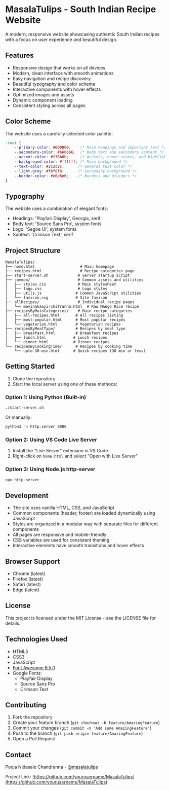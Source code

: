 # MasalaTulips - South Indian Recipe Website

A modern, responsive website showcasing authentic South Indian recipes with a focus on user experience and beautiful design.

## Features

- Responsive design that works on all devices
- Modern, clean interface with smooth animations
- Easy navigation and recipe discovery
- Beautiful typography and color scheme
- Interactive components with hover effects
- Optimized images and assets
- Dynamic component loading
- Consistent styling across all pages

## Color Scheme

The website uses a carefully selected color palette:

```css
:root {
    --primary-color: #000000;    /* Main headings and important text */
    --secondary-color: #666666;  /* Body text and secondary content */
    --accent-color: #ff6b6b;     /* Accents, hover states, and highlights */
    --background-color: #ffffff; /* Main background */
    --text-color: #2c2c2c;      /* General text color */
    --light-gray: #f8f8f8;      /* Secondary background */
    --border-color: #e6e6e6;    /* Borders and dividers */
}
```

## Typography

The website uses a combination of elegant fonts:

- Headings: 'Playfair Display', Georgia, serif
- Body text: 'Source Sans Pro', system fonts
- Logo: 'Segoe UI', system fonts
- Subtext: 'Crimson Text', serif

## Project Structure

```
MasalaTulips/
├── home.html                    # Main homepage
├── recipes.html                 # Recipe categories page
├── start-server.sh             # Server startup script
├── common/                     # Common assets and utilities
│   ├── styles.css              # Main stylesheet
│   ├── logo.css                # Logo styles
│   ├── utils.js               # Common JavaScript utilities
│   └── favicon.svg            # Site favicon
├── allRecipes/                 # Individual recipe pages
│   └── mavinakaayi-chitranna.html  # Raw Mango Rice recipe
├── recipesByMainCategories/    # Main recipe categories
│   ├── all-recipes.html       # All recipes listing
│   ├── most-popular.html      # Most popular recipes
│   └── vegetarian.html        # Vegetarian recipes
├── recipesByMealType/         # Recipes by meal type
│   ├── breakfast.html         # Breakfast recipes
│   ├── lunch.html            # Lunch recipes
│   └── dinner.html           # Dinner recipes
└── recipesByCookingTime/      # Recipes by cooking time
    └── upto-30-min.html      # Quick recipes (30 min or less)
```

## Getting Started

1. Clone the repository
2. Start the local server using one of these methods:

### Option 1: Using Python (Built-in)
```bash
./start-server.sh
```
Or manually:
```bash
python3 -m http.server 8000
```

### Option 2: Using VS Code Live Server
1. Install the "Live Server" extension in VS Code
2. Right-click on `home.html` and select "Open with Live Server"

### Option 3: Using Node.js http-server
```bash
npx http-server
```

## Development

- The site uses vanilla HTML, CSS, and JavaScript
- Common components (header, footer) are loaded dynamically using JavaScript
- Styles are organized in a modular way with separate files for different components
- All pages are responsive and mobile-friendly
- CSS variables are used for consistent theming
- Interactive elements have smooth transitions and hover effects

## Browser Support

- Chrome (latest)
- Firefox (latest)
- Safari (latest)
- Edge (latest)

## License

This project is licensed under the MIT License - see the LICENSE file for details.

## Technologies Used

- HTML5
- CSS3
- JavaScript
- [Font Awesome 6.5.0](https://cdnjs.cloudflare.com/ajax/libs/font-awesome/6.5.0/css/all.min.css)
- Google Fonts:
  - Playfair Display
  - Source Sans Pro
  - Crimson Text

## Contributing

1. Fork the repository
2. Create your feature branch (`git checkout -b feature/AmazingFeature`)
3. Commit your changes (`git commit -m 'Add some AmazingFeature'`)
4. Push to the branch (`git push origin feature/AmazingFeature`)
5. Open a Pull Request

## Contact

Pooja Nidasale Chandranna - [@masalatulips](https://twitter.com/masalatulips)

Project Link: [https://github.com/yourusername/MasalaTulips](https://github.com/yourusername/MasalaTulips)